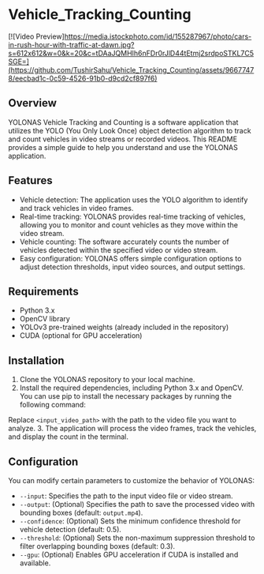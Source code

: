 # Vehicle_Tracking_Counting


[![Video Preview]https://media.istockphoto.com/id/155287967/photo/cars-in-rush-hour-with-traffic-at-dawn.jpg?s=612x612&w=0&k=20&c=tDAaJQMHIh6nFDr0rJlD44tEtmj2srdpoSTKL7C5SGE=](https://github.com/TushirSahu/Vehicle_Tracking_Counting/assets/96677478/eecbad1c-0c59-4526-91b0-d9cd2cf897f6)




## Overview
YOLONAS Vehicle Tracking and Counting is a software application that utilizes the YOLO (You Only Look Once) object detection algorithm to track and count vehicles in video streams or recorded videos. This README provides a simple guide to help you understand and use the YOLONAS application.

## Features
- Vehicle detection: The application uses the YOLO algorithm to identify and track vehicles in video frames.
- Real-time tracking: YOLONAS provides real-time tracking of vehicles, allowing you to monitor and count vehicles as they move within the video stream.
- Vehicle counting: The software accurately counts the number of vehicles detected within the specified video or video stream.
- Easy configuration: YOLONAS offers simple configuration options to adjust detection thresholds, input video sources, and output settings.

## Requirements
- Python 3.x
- OpenCV library
- YOLOv3 pre-trained weights (already included in the repository)
- CUDA (optional for GPU acceleration)

## Installation
1. Clone the YOLONAS repository to your local machine.
2. Install the required dependencies, including Python 3.x and OpenCV. You can use pip to install the necessary packages by running the following command:


Replace `<input_video_path>` with the path to the video file you want to analyze.
3. The application will process the video frames, track the vehicles, and display the count in the terminal.

## Configuration
You can modify certain parameters to customize the behavior of YOLONAS:
- `--input`: Specifies the path to the input video file or video stream.
- `--output`: (Optional) Specifies the path to save the processed video with bounding boxes (default: `output.mp4`).
- `--confidence`: (Optional) Sets the minimum confidence threshold for vehicle detection (default: 0.5).
- `--threshold`: (Optional) Sets the non-maximum suppression threshold to filter overlapping bounding boxes (default: 0.3).
- `--gpu`: (Optional) Enables GPU acceleration if CUDA is installed and available.

